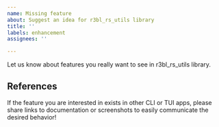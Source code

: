 ```yaml
---
name: Missing feature
about: Suggest an idea for r3bl_rs_utils library
title: ''
labels: enhancement
assignees: ''

---
```


Let us know about features you really want to see in r3bl_rs_utils library. 

## References

If the feature you are interested in exists in other CLI or TUI apps, please share links to documentation or screenshots to easily communicate the desired behavior!
